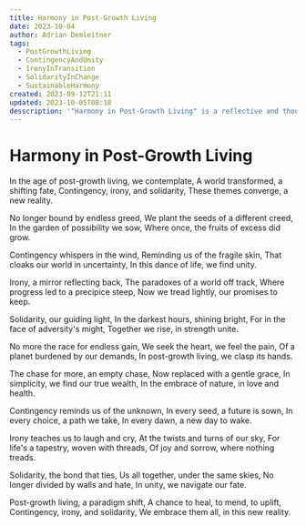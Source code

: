 ```yaml
---
title: Harmony in Post-Growth Living
date: 2023-10-04
author: Adrian Demleitner
tags:
  - PostGrowthLiving
  - ContingencyAndUnity
  - IronyInTransition
  - SolidarityInChange
  - SustainableHarmony
created: 2023-09-12T21:11
updated: 2023-10-05T08:18
desscription: '"Harmony in Post-Growth Living" is a reflective and thought-provoking poem that explores the transformative era of post-growth living, where humanity shifts its focus from endless material consumption to a more sustainable and mindful way of life. The poem delves into the themes of contingency, irony, and solidarity, highlighting the fragility and uncertainty of our world, the paradoxes we face, and the importance of coming together in unity to navigate this new reality. It celebrates the beauty of simplicity, our connection with nature, and the profound shift in values that characterize this changing world.'
---
```

# Harmony in Post-Growth Living

In the age of post-growth living, we contemplate,
A world transformed, a shifting fate,
Contingency, irony, and solidarity,
These themes converge, a new reality.

No longer bound by endless greed,
We plant the seeds of a different creed,
In the garden of possibility we sow,
Where once, the fruits of excess did grow.

Contingency whispers in the wind,
Reminding us of the fragile skin,
That cloaks our world in uncertainty,
In this dance of life, we find unity.

Irony, a mirror reflecting back,
The paradoxes of a world off track,
Where progress led to a precipice steep,
Now we tread lightly, our promises to keep.

Solidarity, our guiding light,
In the darkest hours, shining bright,
For in the face of adversity's might,
Together we rise, in strength unite.

No more the race for endless gain,
We seek the heart, we feel the pain,
Of a planet burdened by our demands,
In post-growth living, we clasp its hands.

The chase for more, an empty chase,
Now replaced with a gentle grace,
In simplicity, we find our true wealth,
In the embrace of nature, in love and health.

Contingency reminds us of the unknown,
In every seed, a future is sown,
In every choice, a path we take,
In every dawn, a new day to wake.

Irony teaches us to laugh and cry,
At the twists and turns of our sky,
For life's a tapestry, woven with threads,
Of joy and sorrow, where nothing treads.

Solidarity, the bond that ties,
Us all together, under the same skies,
No longer divided by walls and hate,
In unity, we navigate our fate.

Post-growth living, a paradigm shift,
A chance to heal, to mend, to uplift,
Contingency, irony, and solidarity,
We embrace them all, in this new reality.